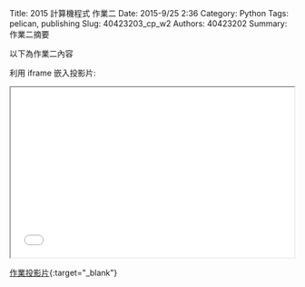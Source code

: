 Title: 2015 計算機程式 作業二
Date: 2015-9/25 2:36
Category: Python
Tags: pelican, publishing
Slug: 40423203_cp_w2
Authors: 40423202
Summary: 作業二摘要

以下為作業二內容

利用 iframe 嵌入投影片:

<iframe src="40423202_cp_w2_p.html" width="500" height="300"></iframe>

[作業投影片](40423202_cp_w2_p.html){:target="_blank"}